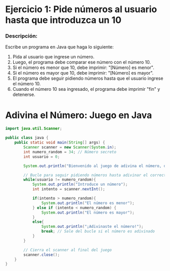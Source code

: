 # Ejercicio 1: Pide números al usuario hasta que introduzca un 10

### Descripción:
Escribe un programa en Java que haga lo siguiente:

1. Pida al usuario que ingrese un número.
2. Luego, el programa debe comparar ese número con el número 10.
3. Si el número es menor que 10, debe imprimir: "[Número] es menor".
4. Si el número es mayor que 10, debe imprimir: "[Número] es mayor".
5. El programa debe seguir pidiendo números hasta que el usuario ingrese el número 10.
6. Cuando el número 10 sea ingresado, el programa debe imprimir "fin" y detenerse.

# Adivina el Número: Juego en Java

```java
import java.util.Scanner;

public class java {
    public static void main(String[] args) {
        Scanner scanner = new Scanner(System.in);
        int numero_random = 34; // Número secreto
        int usuario = 0;

        System.out.println("Bienvenido al juego de adivina el número, debes de decir un número entre el 1 al 100");

        // Bucle para seguir pidiendo números hasta adivinar el correcto
        while(usuario != numero_random){
            System.out.println("Introduce un número");
            int intento = scanner.nextInt();

            if(intento > numero_random){
                System.out.println("El número es menor");
            } else if (intento < numero_random) {
                System.out.println("El número es mayor");
            }
            else{
                System.out.println("¡Adivinaste el número!");
                break; // Sale del bucle si el número es adivinado
            }
        }

        // Cierra el scanner al final del juego
        scanner.close();
    }
}

